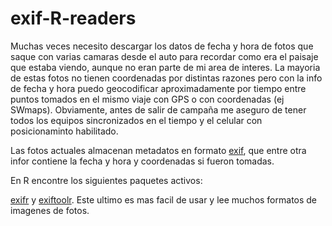 # exif-R-readers

Muchas veces necesito descargar los datos de fecha y hora de  fotos que saque con varias camaras desde el auto para recordar como era el paisaje que estaba viendo, aunque no eran parte de mi area de interes. La mayoria de estas fotos no tienen coordenadas por distintas razones pero con la info de fecha y hora puedo geocodificar aproximadamente por tiempo entre puntos tomados en el mismo viaje con GPS o con coordenadas (ej SWmaps). Obviamente, antes de salir de campaña me aseguro de tener todos los equipos sincronizados en el tiempo y el celular con posicionaminto habilitado. 

Las fotos actuales almacenan metadatos en formato [exif](https://en.wikipedia.org/wiki/Exif), que entre otra infor contiene la fecha y hora y coordenadas si fueron tomadas.

En R encontre los siguientes paquetes activos:

[exifr](https://github.com/paleolimbot/exifr) y [exiftoolr](https://github.com/JoshOBrien/exiftoolr).  Este ultimo es mas facil de usar y lee muchos formatos de imagenes de fotos.


